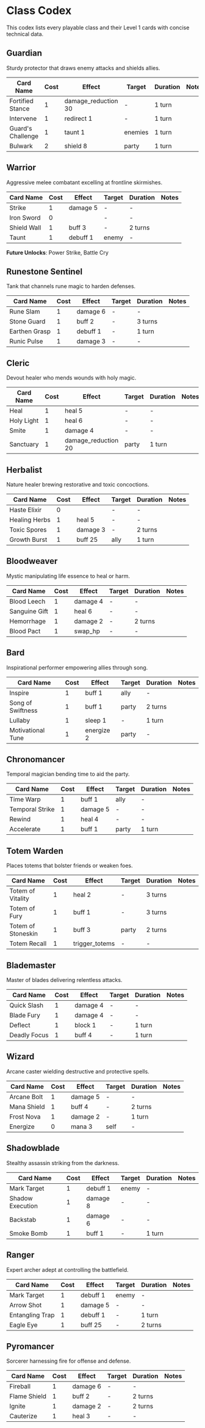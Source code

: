 # Class Codex

This codex lists every playable class and their Level 1 cards with concise technical data.

## Guardian

Sturdy protector that draws enemy attacks and shields allies.

| Card Name | Cost | Effect | Target | Duration | Notes |
|-----------|------|--------|--------|----------|-------|
| Fortified Stance | 1 | damage_reduction 30 | - | 1 turn | |
| Intervene | 1 | redirect 1 | - | 1 turn | |
| Guard's Challenge | 1 | taunt 1 | enemies | 1 turn | |
| Bulwark | 2 | shield 8 | party | 1 turn | |

## Warrior

Aggressive melee combatant excelling at frontline skirmishes.

| Card Name | Cost | Effect | Target | Duration | Notes |
|-----------|------|--------|--------|----------|-------|
| Strike | 1 | damage 5 | - | - | |
| Iron Sword | 0 |  | - | - | |
| Shield Wall | 1 | buff 3 | - | 2 turns | |
| Taunt | 1 | debuff 1 | enemy | - | |

**Future Unlocks**: Power Strike, Battle Cry

## Runestone Sentinel

Tank that channels rune magic to harden defenses.

| Card Name | Cost | Effect | Target | Duration | Notes |
|-----------|------|--------|--------|----------|-------|
| Rune Slam | 1 | damage 6 | - | - | |
| Stone Guard | 1 | buff 2 | - | 3 turns | |
| Earthen Grasp | 1 | debuff 1 | - | 1 turn | |
| Runic Pulse | 1 | damage 3 | - | - | |

## Cleric

Devout healer who mends wounds with holy magic.

| Card Name | Cost | Effect | Target | Duration | Notes |
|-----------|------|--------|--------|----------|-------|
| Heal | 1 | heal 5 | - | - | |
| Holy Light | 1 | heal 6 | - | - | |
| Smite | 1 | damage 4 | - | - | |
| Sanctuary | 1 | damage_reduction 20 | party | 1 turn | |

## Herbalist

Nature healer brewing restorative and toxic concoctions.

| Card Name | Cost | Effect | Target | Duration | Notes |
|-----------|------|--------|--------|----------|-------|
| Haste Elixir | 0 |  | - | - | |
| Healing Herbs | 1 | heal 5 | - | - | |
| Toxic Spores | 1 | damage 3 | - | 2 turns | |
| Growth Burst | 1 | buff 25 | ally | 1 turn | |

## Bloodweaver

Mystic manipulating life essence to heal or harm.

| Card Name | Cost | Effect | Target | Duration | Notes |
|-----------|------|--------|--------|----------|-------|
| Blood Leech | 1 | damage 4 | - | - | |
| Sanguine Gift | 1 | heal 6 | - | - | |
| Hemorrhage | 1 | damage 2 | - | 2 turns | |
| Blood Pact | 1 | swap_hp | - | - | |

## Bard

Inspirational performer empowering allies through song.

| Card Name | Cost | Effect | Target | Duration | Notes |
|-----------|------|--------|--------|----------|-------|
| Inspire | 1 | buff 1 | ally | - | |
| Song of Swiftness | 1 | buff 1 | party | 2 turns | |
| Lullaby | 1 | sleep 1 | - | 1 turn | |
| Motivational Tune | 1 | energize 2 | party | - | |

## Chronomancer

Temporal magician bending time to aid the party.

| Card Name | Cost | Effect | Target | Duration | Notes |
|-----------|------|--------|--------|----------|-------|
| Time Warp | 1 | buff 1 | ally | - | |
| Temporal Strike | 1 | damage 5 | - | - | |
| Rewind | 1 | heal 4 | - | - | |
| Accelerate | 1 | buff 1 | party | 1 turn | |

## Totem Warden

Places totems that bolster friends or weaken foes.

| Card Name | Cost | Effect | Target | Duration | Notes |
|-----------|------|--------|--------|----------|-------|
| Totem of Vitality | 1 | heal 2 | - | 3 turns | |
| Totem of Fury | 1 | buff 1 | - | 3 turns | |
| Totem of Stoneskin | 1 | buff 3 | party | 2 turns | |
| Totem Recall | 1 | trigger_totems | - | - | |

## Blademaster

Master of blades delivering relentless attacks.

| Card Name | Cost | Effect | Target | Duration | Notes |
|-----------|------|--------|--------|----------|-------|
| Quick Slash | 1 | damage 4 | - | - | |
| Blade Fury | 1 | damage 4 | - | - | |
| Deflect | 1 | block 1 | - | 1 turn | |
| Deadly Focus | 1 | buff 4 | - | 1 turn | |

## Wizard

Arcane caster wielding destructive and protective spells.

| Card Name | Cost | Effect | Target | Duration | Notes |
|-----------|------|--------|--------|----------|-------|
| Arcane Bolt | 1 | damage 5 | - | - | |
| Mana Shield | 1 | buff 4 | - | 2 turns | |
| Frost Nova | 1 | damage 2 | - | 1 turn | |
| Energize | 0 | mana 3 | self | - | |

## Shadowblade

Stealthy assassin striking from the darkness.

| Card Name | Cost | Effect | Target | Duration | Notes |
|-----------|------|--------|--------|----------|-------|
| Mark Target | 1 | debuff 1 | enemy | - | |
| Shadow Execution | 1 | damage 8 | - | - | |
| Backstab | 1 | damage 6 | - | - | |
| Smoke Bomb | 1 | buff 1 | - | 1 turn | |

## Ranger

Expert archer adept at controlling the battlefield.

| Card Name | Cost | Effect | Target | Duration | Notes |
|-----------|------|--------|--------|----------|-------|
| Mark Target | 1 | debuff 1 | enemy | - | |
| Arrow Shot | 1 | damage 5 | - | - | |
| Entangling Trap | 1 | debuff 1 | - | 1 turn | |
| Eagle Eye | 1 | buff 25 | - | 2 turns | |

## Pyromancer

Sorcerer harnessing fire for offense and defense.

| Card Name | Cost | Effect | Target | Duration | Notes |
|-----------|------|--------|--------|----------|-------|
| Fireball | 1 | damage 6 | - | - | |
| Flame Shield | 1 | buff 2 | - | 2 turns | |
| Ignite | 1 | damage 2 | - | 2 turns | |
| Cauterize | 1 | heal 3 | - | - | |


